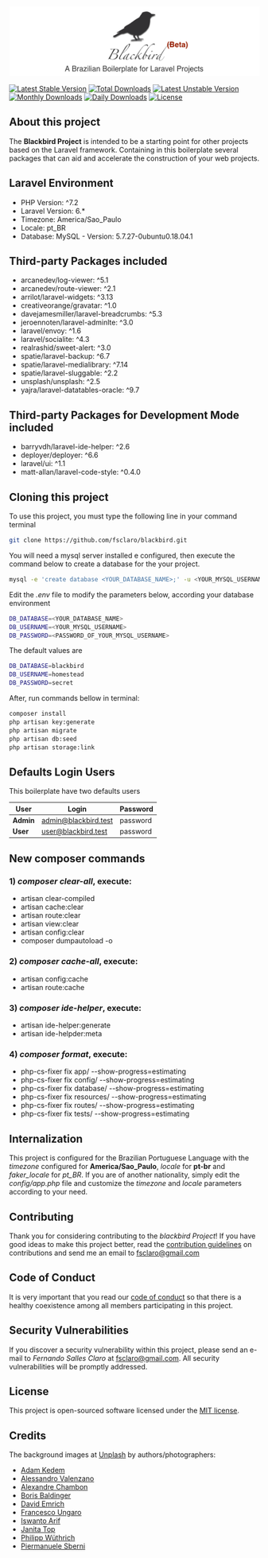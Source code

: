 <p align="center">
<img src="https://github.com/fsclaro/blackbird/blob/master/public/img/front-page.png">
</p>

[![Latest Stable Version](https://poser.pugx.org/fsclaro/blackbird/v/stable)](https://packagist.org/packages/fsclaro/blackbird)
[![Total Downloads](https://poser.pugx.org/fsclaro/blackbird/downloads)](https://packagist.org/packages/fsclaro/blackbird)
[![Latest Unstable Version](https://poser.pugx.org/fsclaro/blackbird/v/unstable)](https://packagist.org/packages/fsclaro/blackbird)
[![Monthly Downloads](https://poser.pugx.org/fsclaro/blackbird/d/monthly)](https://packagist.org/packages/fsclaro/blackbird)
[![Daily Downloads](https://poser.pugx.org/fsclaro/blackbird/d/daily)](https://packagist.org/packages/fsclaro/blackbird)
[![License](https://poser.pugx.org/fsclaro/blackbird/license)](https://packagist.org/packages/fsclaro/blackbird)


## About this project

The **Blackbird Project** is intended to be a starting point for other projects based on the Laravel framework. Containing in this boilerplate several packages that can aid and accelerate the construction of your web projects.

## Laravel Environment

- PHP Version: ^7.2
- Laravel Version: 6.*
- Timezone: America/Sao_Paulo
- Locale: pt_BR
- Database: MySQL - Version: 5.7.27-0ubuntu0.18.04.1

## Third-party Packages included

- arcanedev/log-viewer: ^5.1
- arcanedev/route-viewer: ^2.1
- arrilot/laravel-widgets: ^3.13
- creativeorange/gravatar: ^1.0
- davejamesmiller/laravel-breadcrumbs: ^5.3
- jeroennoten/laravel-adminlte: ^3.0
- laravel/envoy: ^1.6
- laravel/socialite: ^4.3
- realrashid/sweet-alert: ^3.0
- spatie/laravel-backup: ^6.7
- spatie/laravel-medialibrary: ^7.14
- spatie/laravel-sluggable: ^2.2
- unsplash/unsplash: ^2.5
- yajra/laravel-datatables-oracle: ^9.7

## Third-party Packages for Development Mode included

- barryvdh/laravel-ide-helper: ^2.6
- deployer/deployer: ^6.6
- laravel/ui: ^1.1
- matt-allan/laravel-code-style: ^0.4.0

## Cloning this project

To use this project, you must type the following line in your command terminal
```bash
git clone https://github.com/fsclaro/blackbird.git
```

You will need a mysql server installed e configured, then execute the command below to create a database for the your project.
```bash
mysql -e 'create database <YOUR_DATABASE_NAME>;' -u <YOUR_MYSQL_USERNAME> -p
```

Edit the *.env* file to modify the parameters below, according your database environment
```bash
DB_DATABASE=<YOUR_DATABASE_NAME>
DB_USERNAME=<YOUR_MYSQL_USERNAME>
DB_PASSWORD=<PASSWORD_OF_YOUR_MYSQL_USERNAME>
```

The default values are
```bash
DB_DATABASE=blackbird
DB_USERNAME=homestead
DB_PASSWORD=secret
```

After, run commands bellow in terminal:
```bash
composer install
php artisan key:generate
php artisan migrate
php artisan db:seed
php artisan storage:link
```

## Defaults Login Users
This boilerplate have two defaults users

| User      | Login             | Password |
|-----------|-------------------|----------|
| **Admin** | admin@blackbird.test | password |
| **User**  | user@blackbird.test  | password |


## New composer commands
### 1) *composer clear-all*, execute:
* artisan clear-compiled
* artisan cache:clear
* artisan route:clear
* artisan view:clear
* artisan config:clear
* composer dumpautoload -o

### 2) *composer cache-all*, execute:
* artisan config:cache
* artisan route:cache

### 3) *composer ide-helper*, execute:
* artisan ide-helper:generate
* artisan ide-helpder:meta

### 4) *composer format*, execute:
* php-cs-fixer fix app/ --show-progress=estimating
* php-cs-fixer fix config/ --show-progress=estimating
* php-cs-fixer fix database/ --show-progress=estimating
* php-cs-fixer fix resources/ --show-progress=estimating
* php-cs-fixer fix routes/ --show-progress=estimating
* php-cs-fixer fix tests/ --show-progress=estimating

## Internalization

This project is configured for the Brazilian Portuguese Language with the *timezone* configured for **America/Sao_Paulo**, *locale* for **pt-br** and *faker_locale* for *pt_BR*. If you are of another nationality, simply edit the *config/app.php* file and customize the *timezone* and *locale* parameters according to your need.


## Contributing

Thank you for considering contributing to the *blackbird Project*! If you have good ideas to make this project better, read the [contribution guidelines](https://github.com/fsclaro/blackbird/blob/master/CONTRIBUTING.md) on contributions and send me an email to [fsclaro@gmail.com](mailto:fsclaro@gmail.com)

## Code of Conduct

It is very important that you read our [code of conduct](https://github.com/fsclaro/blackbird/blob/master/CODE_OF_CONDUCT.md) so that there is a healthy coexistence among all members participating in this project.

## Security Vulnerabilities

If you discover a security vulnerability within this project, please send an e-mail to _*Fernando Salles Claro*_ at [fsclaro@gmail.com](mailto:fsclaro@gmail.com). All security vulnerabilities will be promptly addressed.

## License

This project is open-sourced software licensed under the [MIT license](https://github.com/fsclaro/blackbird/blob/master/LICENSE.md).

## Credits

The background images at [Unplash](https://unsplash.com) by authors/photographers:
- [Adam Kedem](https://unsplash.com/@adamk)
- [Alessandro Valenzano](https://unsplash.com/@alessvalenzano)
- [Alexandre Chambon](https://unsplash.com/@goodspleen)
- [Boris Baldinger](https://unsplash.com/@borisbaldinger)
- [David Emrich](https://unsplash.com/@otoriii)
- [Francesco Ungaro](https://unsplash.com/@francesco_ungaro)
- [Iswanto Arif](https://unsplash.com/@iswanto)
- [Janita Top](https://unsplash.com/@janitatop)
- [Philipp Wüthrich](https://unsplash.com/@phiwut)
- [Piermanuele Sberni](https://unsplash.com/@piermanuele_sberni)
